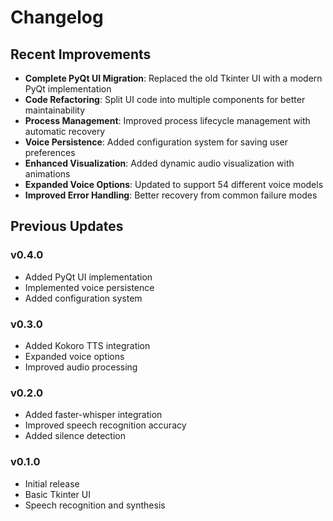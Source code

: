 # Changelog

## Recent Improvements

- **Complete PyQt UI Migration**: Replaced the old Tkinter UI with a modern PyQt implementation
- **Code Refactoring**: Split UI code into multiple components for better maintainability
- **Process Management**: Improved process lifecycle management with automatic recovery
- **Voice Persistence**: Added configuration system for saving user preferences
- **Enhanced Visualization**: Added dynamic audio visualization with animations
- **Expanded Voice Options**: Updated to support 54 different voice models
- **Improved Error Handling**: Better recovery from common failure modes

## Previous Updates

### v0.4.0
- Added PyQt UI implementation
- Implemented voice persistence
- Added configuration system

### v0.3.0
- Added Kokoro TTS integration
- Expanded voice options
- Improved audio processing

### v0.2.0
- Added faster-whisper integration
- Improved speech recognition accuracy
- Added silence detection

### v0.1.0
- Initial release
- Basic Tkinter UI
- Speech recognition and synthesis